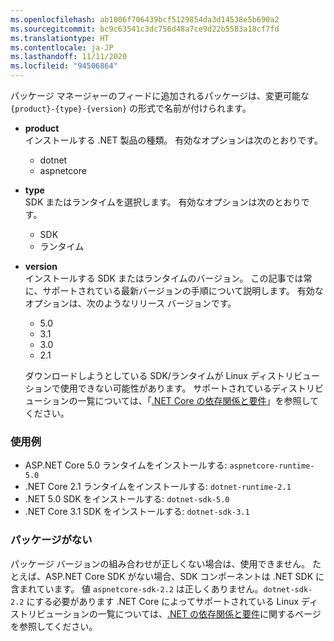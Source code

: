 ```yaml
---
ms.openlocfilehash: ab1006f706439bcf5129854da3d14538e5b690a2
ms.sourcegitcommit: bc9c63541c3dc756d48a7ce9d22b5583a18cf7fd
ms.translationtype: HT
ms.contentlocale: ja-JP
ms.lasthandoff: 11/11/2020
ms.locfileid: "94506864"
---
```


パッケージ マネージャーのフィードに追加されるパッケージは、変更可能な `{product}-{type}-{version}` の形式で名前が付けられます。

- **product**\
インストールする .NET 製品の種類。 有効なオプションは次のとおりです。

  - dotnet
  - aspnetcore

- **type**\
SDK またはランタイムを選択します。 有効なオプションは次のとおりです。

  - SDK
  - ランタイム

- **version**\
インストールする SDK またはランタイムのバージョン。 この記事では常に、サポートされている最新バージョンの手順について説明します。 有効なオプションは、次のようなリリース バージョンです。

  - 5.0
  - 3.1
  - 3.0
  - 2.1

  ダウンロードしようとしている SDK/ランタイムが Linux ディストリビューションで使用できない可能性があります。 サポートされているディストリビューションの一覧については、「[.NET Core の依存関係と要件](../linux.md)」を参照してください。

### <a name="examples"></a>使用例

- ASP.NET Core 5.0 ランタイムをインストールする: `aspnetcore-runtime-5.0`
- .NET Core 2.1 ランタイムをインストールする: `dotnet-runtime-2.1`
- .NET 5.0 SDK をインストールする: `dotnet-sdk-5.0`
- .NET Core 3.1 SDK をインストールする: `dotnet-sdk-3.1`

### <a name="package-missing"></a>パッケージがない

パッケージ バージョンの組み合わせが正しくない場合は、使用できません。 たとえば、ASP.NET Core SDK がない場合、SDK コンポーネントは .NET SDK に含まれています。 値 `aspnetcore-sdk-2.2` は正しくありません。`dotnet-sdk-2.2` にする必要があります .NET Core によってサポートされている Linux ディストリビューションの一覧については、[.NET の依存関係と要件](../linux.md)に関するページを参照してください。
